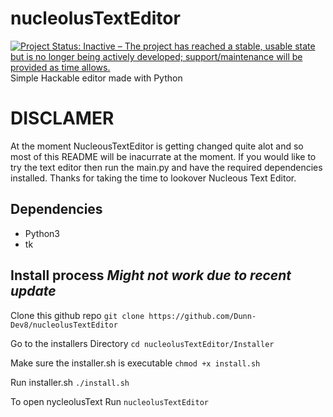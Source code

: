 # nucleolusTextEditor
[![Project Status: Inactive – The project has reached a stable, usable state but is no longer being actively developed; support/maintenance will be provided as time allows.](https://www.repostatus.org/badges/latest/inactive.svg)](https://www.repostatus.org/#inactive)
Simple Hackable editor made with Python


# DISCLAMER
At the moment NucleousTextEditor is getting changed quite alot and so most of this README will be inacurrate at the moment. If you would like to try the text editor then run the main.py and have the required dependencies installed. Thanks for taking the time to lookover Nucleous Text Editor.

## Dependencies

- Python3
- tk



## Install process *Might not work due to recent update*

Clone this github repo
`git clone https://github.com/Dunn-Dev8/nucleolusTextEditor`

Go to the installers Directory
`cd nucleolusTextEditor/Installer`

Make sure the installer.sh is executable
`chmod +x install.sh`

Run installer.sh
`./install.sh`

To open nycleolusText Run
`nucleolusTextEditor`


